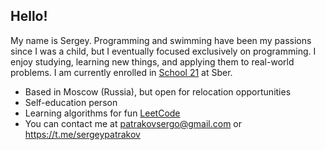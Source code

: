 ## Hello!

My name is Sergey. Programming and swimming have been my passions since I was a child, but I eventually focused exclusively on programming. I enjoy studying, learning new things, and applying them to real-world problems. I am currently enrolled in [School 21](https://21-school.ru) at Sber.


- Based in Moscow (Russia), but open for relocation opportunities
- Self-education person
- Learning algorithms for fun  [LeetCode](https://leetcode.com/sergeypatrakov/)
- You can contact me at patrakovsergo@gmail.com or https://t.me/sergeypatrakov


<!-- ### Skills

[<img align="left" alt="Swift" width="45px" src="https://developer.apple.com/swift/images/swift-og.png"/>](https://www.swift.org/documentation/)
[<img align="left" alt="C" width="45px" src="https://upload.wikimedia.org/wikipedia/commons/1/19/C_Logo.png">](https://devdocs.io/c/) -->
<!-- [<img align="left" alt="C++" width="45px" src="https://raw.githubusercontent.com/isocpp/logos/master/cpp_logo.png">](https://devdocs.io/cpp/) -->
<!-- [<img align="left" alt="Python" width="45px" src="https://raw.githubusercontent.com/danielcranney/readme-generator/main/public/icons/skills/python-colored.svg"/>](https://www.python.org) -->
<!-- [<img align="left" alt="HTML" width="45px" src="https://www.w3.org/html/logo/downloads/HTML5_Badge_512.png"/>](https://html.spec.whatwg.org) -->
<!-- [<img align="left" alt="CSS" width="45px" src="https://cdn1.iconfinder.com/data/icons/social-media-logos-7/64/css-3-512.png"/>](https://www.w3.org/Style/CSS/) -->
<!-- [<img align="left" alt="Django" width="45px" src="https://raw.githubusercontent.com/danielcranney/readme-generator/main/public/icons/skills/django-colored.svg"/>](https://www.djangoproject.com) -->
<!-- [<img align="left" alt="Git" width="45px" src="https://git-scm.com/images/logos/downloads/Git-Icon-1788C.png"/>](https://git-scm.com) -->
<!-- [<img align="left" alt="Docker" width="45px" src="https://www.docker.com/wp-content/uploads/2022/03/vertical-logo-monochromatic.png"/>](https://www.docker.com)
[<img align="left" alt="Figma" width="45px" src="https://www.svgrepo.com/show/452202/figma.svg"/>](https://www.figma.com)
[<img align="left" alt="Postgres" width="45px" src="https://upload.wikimedia.org/wikipedia/commons/thumb/2/29/Postgresql_elephant.svg/1985px-Postgresql_elephant.svg.png"/>](https://www.postgresql.org)
[<img align="left" alt="Postman" width="45px" src="https://www.svgrepo.com/show/354202/postman-icon.svg"/>](https://www.postman.com) -->

<!-- <br />
<br />

### Socials

[<img align="left" alt="GitHub" width="45px" src="https://cdn-icons-png.flaticon.com/512/25/25231.png" />](https://github.com/sergeypatrakov)
[<img align="left" alt="Telegram" width="45px" src="https://upload.wikimedia.org/wikipedia/commons/thumb/8/82/Telegram_logo.svg/2048px-Telegram_logo.svg.png" />](https://t.me/sergeypatrakov) -->
